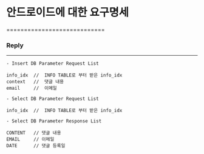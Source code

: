 # 안드로이드에 대한 요구명세
============================

### Reply
-------------

```
- Insert DB Parameter Request List

info_idx  //  INFO TABLE로 부터 받은 info_idx
context   //  댓글 내용
email     //  이메일 
```


```
- Select DB Parameter Request List

info_idx  //  INFO TABLE로 부터 받은 info_idx

- Select DB Parameter Response List

CONTENT   // 댓글 내용
EMAIL     // 이메일
DATE      // 댓글 등록일
```
